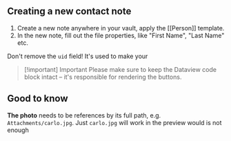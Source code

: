 ## Creating a new contact note

1. Create a new note anywhere in your vault, apply the [[Person]] template.
2. In the new note, fill out the file properties, like "First Name", "Last Name" etc.

Don't remove the `uid` field! It's used to make your

> [!important] Important
> Please make sure to keep the Dataview code block intact – it's responsible for rendering the buttons.

## Good to know

**The photo** needs to be references by its full path, e.g. `Attachments/carlo.jpg`. Just `carlo.jpg` will work in the preview would is not enough 

